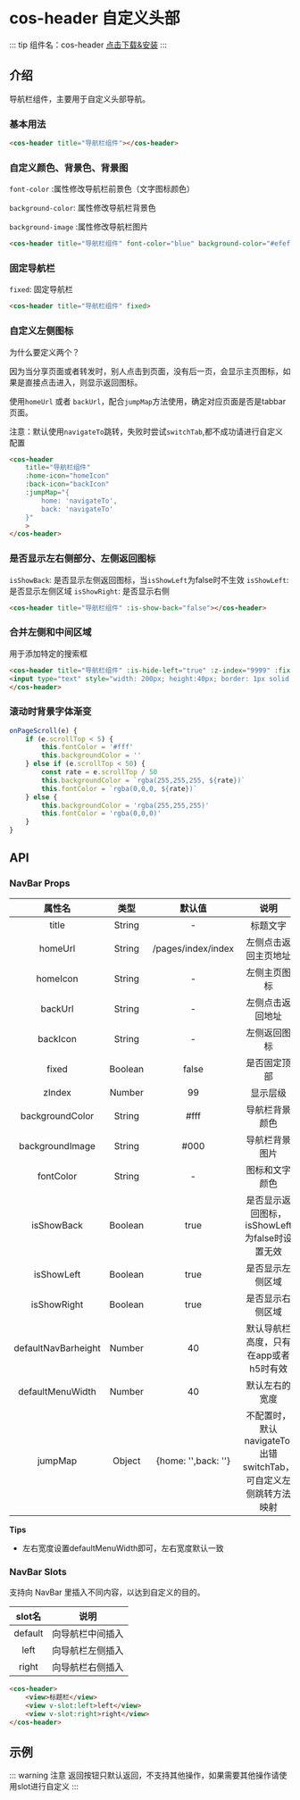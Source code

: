 # cos-header 自定义头部


::: tip 组件名：cos-header
[点击下载&安装](https://ext.dcloud.net.cn/plugin?name=cos-header)
:::



## 介绍

导航栏组件，主要用于自定义头部导航。

### 基本用法

```html
<cos-header title="导航栏组件"></cos-header>
```

### 自定义颜色、背景色、背景图

`font-color` :属性修改导航栏前景色（文字图标颜色）

`background-color`: 属性修改导航栏背景色

`background-image` :属性修改导航栏图片

```html
<cos-header title="导航栏组件" font-color="blue" background-color="#efefef" :background-image="backgroundImage"> </cos-header>
```

### 固定导航栏

`fixed`: 固定导航栏
```html
<cos-header title="导航栏组件" fixed>
```


### 自定义左侧图标

为什么要定义两个？

因为当分享页面或者转发时，别人点击到页面，没有后一页，会显示主页图标，如果是直接点击进入，则显示返回图标。


使用`homeUrl` 或者 `backUrl`，配合`jumpMap`方法使用，确定对应页面是否是tabbar页面。

注意：默认使用`navigateTo`跳转，失败时尝试`switchTab`,都不成功请进行自定义配置

```html
<cos-header 
	title="导航栏组件" 
	:home-icon="homeIcon" 
	:back-icon="backIcon"
	:jumpMap="{
		home: 'navigateTo',
		back: 'navigateTo'
	}"
	>
</cos-header>
```

### 是否显示左右侧部分、左侧返回图标

`isShowBack`: 是否显示左侧返回图标，当`isShowLeft`为false时不生效
`isShowLeft`: 是否显示左侧区域
`isShowRight`: 是否显示右侧

```html
<cos-header title="导航栏组件" :is-show-back="false"></cos-header>
```

### 合并左侧和中间区域

用于添加特定的搜索框
```html
<cos-header title="导航栏组件" :is-hide-left="true" :z-index="9999" :fixed="fixed">
<input type="text" style="width: 200px; height:40px; border: 1px solid #efefef; border-radius: 10px;" />
</cos-header>
```

### 滚动时背景字体渐变

```js
onPageScroll(e) {
	if (e.scrollTop < 5) {
		this.fontColor = '#fff'
		this.backgroundColor = ''
	} else if (e.scrollTop < 50) {
		const rate = e.scrollTop / 50
		this.backgroundColor = `rgba(255,255,255, ${rate})`
		this.fontColor = `rgba(0,0,0, ${rate})`
	} else {
		this.backgroundColor = 'rgba(255,255,255)'
		this.fontColor = 'rgba(0,0,0)'
	}
}
```


## API

### NavBar Props

| 属性名				| 类型		| 默认值					| 说明															|
| :--:					| :--:		| :--:					| :--:															|
| title					| String	| -						| 标题文字														|
| homeUrl				| String	| /pages/index/index	| 左侧点击返回主页地址											|
| homeIcon				| String	| -						| 左侧主页图标													|
| backUrl				| String	| -						| 左侧点击返回地址												|
| backIcon				| String	| -						| 左侧返回图标													|
| fixed					| Boolean	| false					| 是否固定顶部													|
| zIndex				| Number	| 99					| 显示层级														|
| backgroundColor		| String	| #fff					| 导航栏背景颜色													|
| backgroundImage		| String	| #000					| 导航栏背景图片													|
| fontColor				| String	| -						| 图标和文字颜色													|
| isShowBack			| Boolean	| true					| 是否显示返回图标，isShowLeft为false时设置无效					|
| isShowLeft			| Boolean	| true					| 是否显示左侧区域												|
| isShowRight			| Boolean	| true					| 是否显示右侧区域												|
| defaultNavBarheight	| Number	| 40					| 默认导航栏高度，只有在app或者h5时有效							|
| defaultMenuWidth		| Number	| 40					| 默认左右的宽度													|
| jumpMap				| Object	| {home: '',back: ''}	| 不配置时，默认navigateTo,出错switchTab，可自定义左侧跳转方法映射	|


**Tips**
- 左右宽度设置defaultMenuWidth即可，左右宽度默认一致


### NavBar Slots
支持向 NavBar 里插入不同内容，以达到自定义的目的。

|slot名	|说明|
|:-:|:-:|
|default|向导航栏中间插入	|
|left|向导航栏左侧插入	|
|right	|向导航栏右侧插入	|

```html
<cos-header>
    <view>标题栏</view>
    <view v-slot:left>left</view>
    <view v-slot:right>right</view>
</cos-header>
```

## 示例
::: warning 注意
返回按钮只默认返回，不支持其他操作，如果需要其他操作请使用slot进行自定义
:::

